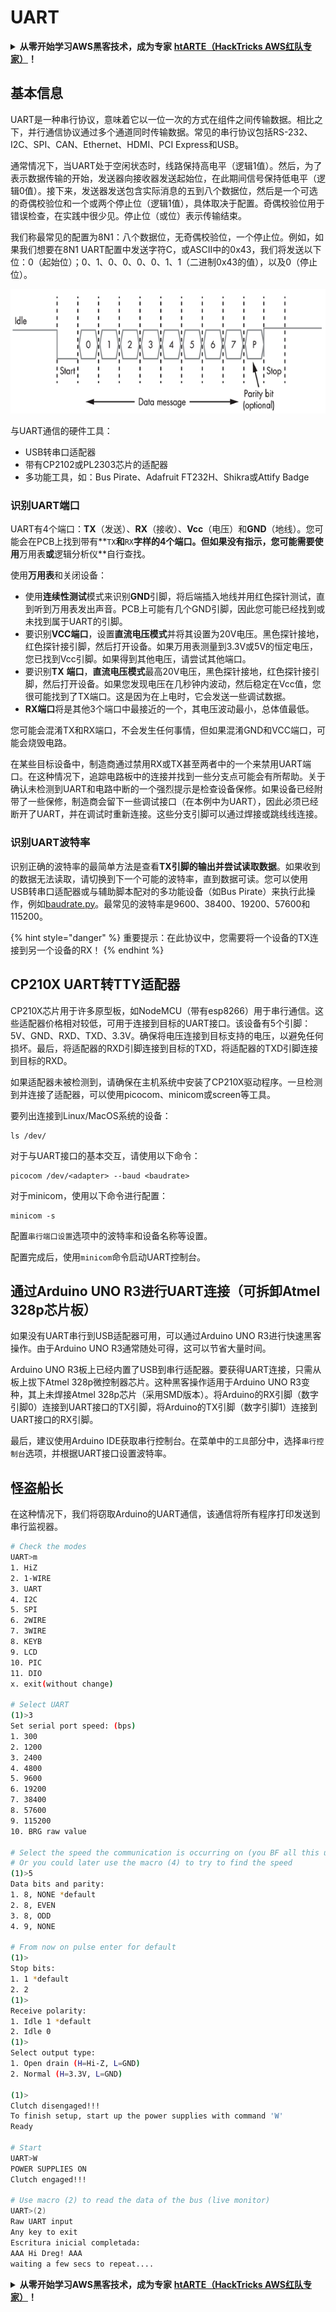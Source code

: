 # UART

<details>

<summary><strong>从零开始学习AWS黑客技术，成为专家</strong> <a href="https://training.hacktricks.xyz/courses/arte"><strong>htARTE（HackTricks AWS红队专家）</strong></a><strong>！</strong></summary>

支持HackTricks的其他方式：

* 如果您想看到您的**公司在HackTricks中做广告**或**下载PDF格式的HackTricks**，请查看[**订阅计划**](https://github.com/sponsors/carlospolop)!
* 获取[**官方PEASS和HackTricks周边产品**](https://peass.creator-spring.com)
* 发现[**PEASS家族**](https://opensea.io/collection/the-peass-family)，我们的独家[**NFTs**](https://opensea.io/collection/the-peass-family)收藏品
* **加入** 💬 [**Discord群**](https://discord.gg/hRep4RUj7f) 或 [**电报群**](https://t.me/peass) 或在**Twitter**上关注我们 🐦 [**@carlospolopm**](https://twitter.com/hacktricks\_live)**。**
* 通过向[**HackTricks**](https://github.com/carlospolop/hacktricks)和[**HackTricks Cloud**](https://github.com/carlospolop/hacktricks-cloud) github仓库提交PR来分享您的黑客技巧。

</details>

## 基本信息

UART是一种串行协议，意味着它以一位一次的方式在组件之间传输数据。相比之下，并行通信协议通过多个通道同时传输数据。常见的串行协议包括RS-232、I2C、SPI、CAN、Ethernet、HDMI、PCI Express和USB。

通常情况下，当UART处于空闲状态时，线路保持高电平（逻辑1值）。然后，为了表示数据传输的开始，发送器向接收器发送起始位，在此期间信号保持低电平（逻辑0值）。接下来，发送器发送包含实际消息的五到八个数据位，然后是一个可选的奇偶校验位和一个或两个停止位（逻辑1值），具体取决于配置。奇偶校验位用于错误检查，在实践中很少见。停止位（或位）表示传输结束。

我们称最常见的配置为8N1：八个数据位，无奇偶校验位，一个停止位。例如，如果我们想要在8N1 UART配置中发送字符C，或ASCII中的0x43，我们将发送以下位：0（起始位）；0、1、0、0、0、0、1、1（二进制0x43的值），以及0（停止位）。

![](<../../.gitbook/assets/image (761).png>)

与UART通信的硬件工具：

* USB转串口适配器
* 带有CP2102或PL2303芯片的适配器
* 多功能工具，如：Bus Pirate、Adafruit FT232H、Shikra或Attify Badge

### 识别UART端口

UART有4个端口：**TX**（发送）、**RX**（接收）、**Vcc**（电压）和**GND**（地线）。您可能会在PCB上找到带有**`TX`**和**`RX`**字样的4个端口。但如果没有指示，您可能需要使用**万用表**或**逻辑分析仪**自行查找。

使用**万用表**和关闭设备：

* 使用**连续性测试**模式来识别**GND**引脚，将后端插入地线并用红色探针测试，直到听到万用表发出声音。PCB上可能有几个GND引脚，因此您可能已经找到或未找到属于UART的引脚。
* 要识别**VCC端口**，设置**直流电压模式**并将其设置为20V电压。黑色探针接地，红色探针接引脚，然后打开设备。如果万用表测量到3.3V或5V的恒定电压，您已找到Vcc引脚。如果得到其他电压，请尝试其他端口。
* 要识别**TX** **端口**，**直流电压模式**最高20V电压，黑色探针接地，红色探针接引脚，然后打开设备。如果您发现电压在几秒钟内波动，然后稳定在Vcc值，您很可能找到了TX端口。这是因为在上电时，它会发送一些调试数据。
* **RX端口**将是其他3个端口中最接近的一个，其电压波动最小，总体值最低。

您可能会混淆TX和RX端口，不会发生任何事情，但如果混淆GND和VCC端口，可能会烧毁电路。

在某些目标设备中，制造商通过禁用RX或TX甚至两者中的一个来禁用UART端口。在这种情况下，追踪电路板中的连接并找到一些分支点可能会有所帮助。关于确认未检测到UART和电路中断的一个强烈提示是检查设备保修。如果设备已经附带了一些保修，制造商会留下一些调试接口（在本例中为UART），因此必须已经断开了UART，并在调试时重新连接。这些分支引脚可以通过焊接或跳线线连接。

### 识别UART波特率

识别正确的波特率的最简单方法是查看**TX引脚的输出并尝试读取数据**。如果收到的数据无法读取，请切换到下一个可能的波特率，直到数据可读。您可以使用USB转串口适配器或与辅助脚本配对的多功能设备（如Bus Pirate）来执行此操作，例如[baudrate.py](https://github.com/devttys0/baudrate/)。最常见的波特率是9600、38400、19200、57600和115200。

{% hint style="danger" %}
重要提示：在此协议中，您需要将一个设备的TX连接到另一个设备的RX！
{% endhint %}

## CP210X UART转TTY适配器

CP210X芯片用于许多原型板，如NodeMCU（带有esp8266）用于串行通信。这些适配器价格相对较低，可用于连接到目标的UART接口。该设备有5个引脚：5V、GND、RXD、TXD、3.3V。确保将电压连接到目标支持的电压，以避免任何损坏。最后，将适配器的RXD引脚连接到目标的TXD，将适配器的TXD引脚连接到目标的RXD。

如果适配器未被检测到，请确保在主机系统中安装了CP210X驱动程序。一旦检测到并连接了适配器，可以使用picocom、minicom或screen等工具。

要列出连接到Linux/MacOS系统的设备：
```
ls /dev/
```
对于与UART接口的基本交互，请使用以下命令：
```
picocom /dev/<adapter> --baud <baudrate>
```
对于minicom，使用以下命令进行配置：
```
minicom -s
```
配置`串行端口设置`选项中的波特率和设备名称等设置。

配置完成后，使用`minicom`命令启动UART控制台。

## 通过Arduino UNO R3进行UART连接（可拆卸Atmel 328p芯片板）

如果没有UART串行到USB适配器可用，可以通过Arduino UNO R3进行快速黑客操作。由于Arduino UNO R3通常随处可得，这可以节省大量时间。

Arduino UNO R3板上已经内置了USB到串行适配器。要获得UART连接，只需从板上拔下Atmel 328p微控制器芯片。这种黑客操作适用于Arduino UNO R3变种，其上未焊接Atmel 328p芯片（采用SMD版本）。将Arduino的RX引脚（数字引脚0）连接到UART接口的TX引脚，将Arduino的TX引脚（数字引脚1）连接到UART接口的RX引脚。

最后，建议使用Arduino IDE获取串行控制台。在菜单中的`工具`部分中，选择`串行控制台`选项，并根据UART接口设置波特率。

## 怪盗船长

在这种情况下，我们将窃取Arduino的UART通信，该通信将所有程序打印发送到串行监视器。
```bash
# Check the modes
UART>m
1. HiZ
2. 1-WIRE
3. UART
4. I2C
5. SPI
6. 2WIRE
7. 3WIRE
8. KEYB
9. LCD
10. PIC
11. DIO
x. exit(without change)

# Select UART
(1)>3
Set serial port speed: (bps)
1. 300
2. 1200
3. 2400
4. 4800
5. 9600
6. 19200
7. 38400
8. 57600
9. 115200
10. BRG raw value

# Select the speed the communication is occurring on (you BF all this until you find readable things)
# Or you could later use the macro (4) to try to find the speed
(1)>5
Data bits and parity:
1. 8, NONE *default
2. 8, EVEN
3. 8, ODD
4. 9, NONE

# From now on pulse enter for default
(1)>
Stop bits:
1. 1 *default
2. 2
(1)>
Receive polarity:
1. Idle 1 *default
2. Idle 0
(1)>
Select output type:
1. Open drain (H=Hi-Z, L=GND)
2. Normal (H=3.3V, L=GND)

(1)>
Clutch disengaged!!!
To finish setup, start up the power supplies with command 'W'
Ready

# Start
UART>W
POWER SUPPLIES ON
Clutch engaged!!!

# Use macro (2) to read the data of the bus (live monitor)
UART>(2)
Raw UART input
Any key to exit
Escritura inicial completada:
AAA Hi Dreg! AAA
waiting a few secs to repeat....
```
<details>

<summary><strong>从零开始学习AWS黑客技术，成为专家</strong> <a href="https://training.hacktricks.xyz/courses/arte"><strong>htARTE（HackTricks AWS红队专家）</strong></a><strong>！</strong></summary>

其他支持HackTricks的方式：

* 如果您想看到您的**公司在HackTricks中做广告**或**下载PDF格式的HackTricks**，请查看[**订阅计划**](https://github.com/sponsors/carlospolop)!
* 获取[**官方PEASS & HackTricks周边产品**](https://peass.creator-spring.com)
* 探索[**PEASS家族**](https://opensea.io/collection/the-peass-family)，我们的独家[**NFTs**](https://opensea.io/collection/the-peass-family)
* **加入** 💬 [**Discord群**](https://discord.gg/hRep4RUj7f) 或 [**电报群**](https://t.me/peass) 或 **关注**我们的**Twitter** 🐦 [**@carlospolopm**](https://twitter.com/hacktricks\_live)**。**
* 通过向[**HackTricks**](https://github.com/carlospolop/hacktricks)和[**HackTricks Cloud**](https://github.com/carlospolop/hacktricks-cloud) github仓库提交PR来分享您的黑客技巧。

</details>

